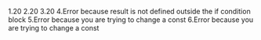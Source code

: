 1.20
2.20
3.20
4.Error because result is not defined outside the if condition block
5.Error because you are trying to change a const
6.Error because you are trying to change a const

